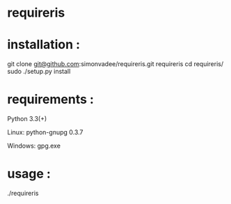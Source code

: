 # requireris

installation :
==============

git clone git@github.com:simonvadee/requireris.git requireris
cd requireris/
sudo ./setup.py install


requirements :
==============

Python 3.3(+)

Linux:
python-gnupg 0.3.7

Windows:
gpg.exe

usage :
=======

./requireris